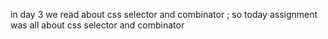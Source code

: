 in day 3 we read about css selector and combinator ;
so today assignment was all about css selector and combinator